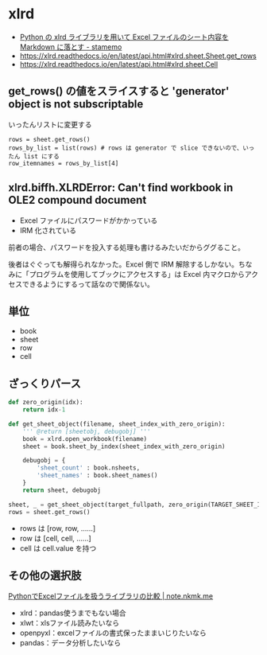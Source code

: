 # xlrd
- [Python の xlrd ライブラリを用いて Excel ファイルのシート内容を Markdown に落とす - stamemo](https://stakiran.hatenablog.com/entry/2018/06/26/212020)
- https://xlrd.readthedocs.io/en/latest/api.html#xlrd.sheet.Sheet.get_rows
- https://xlrd.readthedocs.io/en/latest/api.html#xlrd.sheet.Cell

## get_rows() の値をスライスすると 'generator' object is not subscriptable
いったんリストに変更する

```
rows = sheet.get_rows()
rows_by_list = list(rows) # rows は generator で slice できないので、いったん list にする
row_itemnames = rows_by_list[4]
```

## xlrd.biffh.XLRDError: Can't find workbook in OLE2 compound document
- Excel ファイルにパスワードがかかっている
- IRM 化されている

前者の場合、パスワードを投入する処理も書けるみたいだからググること。

後者はぐぐっても解得られなかった。Excel 側で IRM 解除するしかない。ちなみに「プログラムを使用してブックにアクセスする」は Excel 内マクロからアクセスできるようにするって話なので関係ない。

## 単位
- book
- sheet
- row
- cell

## ざっくりパース

```python
def zero_origin(idx):
    return idx-1

def get_sheet_object(filename, sheet_index_with_zero_origin):
    ''' @return [sheetobj, debugobj] '''
    book = xlrd.open_workbook(filename)
    sheet = book.sheet_by_index(sheet_index_with_zero_origin)

    debugobj = {
        'sheet_count' : book.nsheets,
        'sheet_names' : book.sheet_names()
    }
    return sheet, debugobj

sheet, _ = get_sheet_object(target_fullpath, zero_origin(TARGET_SHEET_INDEX))
rows = sheet.get_rows()
```

- rows は [row, row, ……]
- row は [cell, cell, ……]
- cell は cell.value を持つ

## その他の選択肢
[PythonでExcelファイルを扱うライブラリの比較 | note.nkmk.me](https://note.nkmk.me/python-excel-library/)

- xlrd：pandas使うまでもない場合
- xlwt：xlsファイル読みたいなら
- openpyxl：excelファイルの書式保ったままいじりたいなら
- pandas：データ分析したいなら
